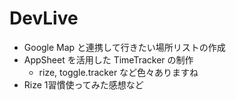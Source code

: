 # DevLive
- Google Map と連携して行きたい場所リストの作成
- AppSheet を活用した TimeTracker の制作
  - rize, toggle.tracker など色々ありますね
- Rize 1習慣使ってみた感想など
